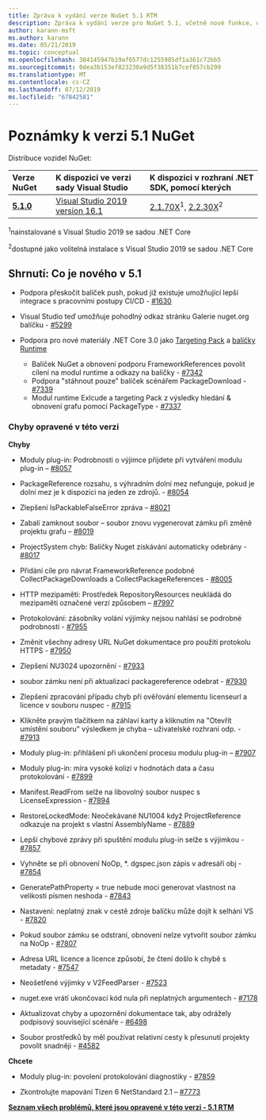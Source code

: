 ```yaml
---
title: Zpráva k vydání verze NuGet 5.1 RTM
description: Zpráva k vydání verze pro NuGet 5.1, včetně nové funkce, opravy chyb a chcete.
author: karann-msft
ms.author: karann
ms.date: 05/21/2019
ms.topic: conceptual
ms.openlocfilehash: 384145947b19af6577dc1255985df1a361c72bb5
ms.sourcegitcommit: 0dea3b153ef823230a9d5f38351b7cef057cb299
ms.translationtype: MT
ms.contentlocale: cs-CZ
ms.lasthandoff: 07/12/2019
ms.locfileid: "67842581"
---
```

# <a name="nuget-51-release-notes"></a>Poznámky k verzi 5.1 NuGet

Distribuce vozidel NuGet:

| Verze NuGet | K dispozici ve verzi sady Visual Studio| K dispozici v rozhraní .NET SDK, pomocí kterých|
|:---|:---|:---|
| [**5.1.0**](https://nuget.org/downloads) | [Visual Studio 2019 version 16.1](https://visualstudio.microsoft.com/downloads/) | [2.1.70X](https://dotnet.microsoft.com/download/dotnet-core/2.1)<sup>1</sup>, [2.2.30X](https://dotnet.microsoft.com/download/dotnet-core/2.2)<sup>2</sup> |

<sup>1</sup>nainstalované s Visual Studio 2019 se sadou .NET Core 

<sup>2</sup>dostupné jako volitelná instalace s Visual Studio 2019 se sadou .NET Core

## <a name="summary-whats-new-in-51"></a>Shrnutí: Co je nového v 5.1

* Podpora přeskočit balíček push, pokud již existuje umožňující lepší integrace s pracovními postupy CI/CD - [#1630](https://github.com/NuGet/Home/issues/1630#issuecomment-483461100)

* Visual Studio teď umožňuje pohodlný odkaz stránku Galerie nuget.org balíčku - [#5299](https://github.com/NuGet/Home/issues/5299#issuecomment-494458510)

* Podpora pro nové materiály .NET Core 3.0 jako [Targeting Pack](https://github.com/dotnet/cli/issues/10006) a [balíčky Runtime](https://github.com/dotnet/cli/issues/10007)
  * Balíček NuGet a obnovení podporu FrameworkReferences povolit cílení na modul runtime a odkazy na balíčky - [#7342](https://github.com/NuGet/Home/issues/7342)
  * Podpora "stáhnout pouze" balíček scénářem PackageDownload - [#7339](https://github.com/NuGet/Home/issues/7339)
  * Modul runtime Exlcude a targeting Pack z výsledky hledání & obnovení grafu pomocí PackageType - [#7337](https://github.com/NuGet/Home/issues/7337)

### <a name="issues-fixed-in-this-release"></a>Chyby opravené v této verzi

**Chyby**

* Moduly plug-in: Podrobnosti o výjimce přijdete při vytváření modulu plug-in – [#8057](https://github.com/NuGet/Home/issues/8057)

* PackageReference rozsahu, s výhradním dolní mez nefunguje, pokud je dolní mez je k dispozici na jeden ze zdrojů. - [#8054](https://github.com/NuGet/Home/issues/8054)

* Zlepšení IsPackableFalseError zpráva – [#8021](https://github.com/NuGet/Home/issues/8021)

* Zabalí zamknout soubor – soubor znovu vygenerovat zámku při změně projektu grafu – [#8019](https://github.com/NuGet/Home/issues/8019)

* ProjectSystem chyb: Balíčky Nuget získávání automaticky odebrány - [#8017](https://github.com/NuGet/Home/issues/8017)

* Přidání cíle pro návrat FrameworkReference podobné CollectPackageDownloads a CollectPackageReferences - [#8005](https://github.com/NuGet/Home/issues/8005)

* HTTP mezipaměti:  Prostředek RepositoryResources neukládá do mezipaměti označené verzí způsobem – [#7997](https://github.com/NuGet/Home/issues/7997)

* Protokolování: zásobníky volání výjimky nejsou nahlásí se podrobné podrobností - [#7955](https://github.com/NuGet/Home/issues/7955)

* Změnit všechny adresy URL NuGet dokumentace pro použití protokolu HTTPS - [#7950](https://github.com/NuGet/Home/issues/7950)

* Zlepšení NU3024 upozornění - [#7933](https://github.com/NuGet/Home/issues/7933)

* soubor zámku není při aktualizaci packagereference odebrat - [#7930](https://github.com/NuGet/Home/issues/7930)

* Zlepšení zpracování případu chyb při ověřování elementu licenseurl a licence v souboru nuspec - [#7915](https://github.com/NuGet/Home/issues/7915)

* Klikněte pravým tlačítkem na záhlaví karty a kliknutím na "Otevřít umístění souboru" výsledkem je chyba – uživatelské rozhraní odp. - [#7913](https://github.com/NuGet/Home/issues/7913)

* Moduly plug-in: přihlášení při ukončení procesu modulu plug-in – [#7907](https://github.com/NuGet/Home/issues/7907)

* Moduly plug-in: míra vysoké kolizí v hodnotách data a času protokolování - [#7899](https://github.com/NuGet/Home/issues/7899)

* Manifest.ReadFrom selže na libovolný soubor nuspec s LicenseExpression - [#7894](https://github.com/NuGet/Home/issues/7894)

* RestoreLockedMode: Neočekávané NU1004 když ProjectReference odkazuje na projekt s vlastní AssemblyName - [#7889](https://github.com/NuGet/Home/issues/7889)

* Lepší chybové zprávy při spuštění modulu plug-in selže s výjimkou - [#7857](https://github.com/NuGet/Home/issues/7857)

* Vyhněte se při obnovení NoOp, *. dgspec.json zápis v adresáři obj - [#7854](https://github.com/NuGet/Home/issues/7854)

* GeneratePathProperty = true nebude moci generovat vlastnost na velikosti písmen neshoda - [#7843](https://github.com/NuGet/Home/issues/7843)

* Nastavení: neplatný znak v cestě zdroje balíčku může dojít k selhání VS - [#7820](https://github.com/NuGet/Home/issues/7820)

* Pokud soubor zámku se odstraní, obnovení nelze vytvořit soubor zámku na NoOp - [#7807](https://github.com/NuGet/Home/issues/7807)

* Adresa URL licence a licence způsobí, že čtení došlo k chybě s metadaty - [#7547](https://github.com/NuGet/Home/issues/7547)

* Neošetřené výjimky v V2FeedParser - [#7523](https://github.com/NuGet/Home/issues/7523)

* nuget.exe vrátí ukončovací kód nula při neplatných argumentech - [#7178](https://github.com/NuGet/Home/issues/7178)

* Aktualizovat chyby a upozornění dokumentace tak, aby odrážely podpisový související scénáře - [#6498](https://github.com/NuGet/Home/issues/6498)

* Soubor prostředků by měl používat relativní cesty k přesunutí projekty povolit snadněji - [#4582](https://github.com/NuGet/Home/issues/4582)

**Chcete**

* Moduly plug-in: povolení protokolování diagnostiky - [#7859](https://github.com/NuGet/Home/issues/7859)

* Zkontrolujte mapování Tizen 6 NetStandard 2.1 – [#7773](https://github.com/NuGet/Home/issues/7773)

**[Seznam všech problémů, které jsou opravené v této verzi - 5.1 RTM](https://github.com/nuget/home/issues?q=is%3Aissue+is%3Aclosed+milestone%3A%225.1")**
